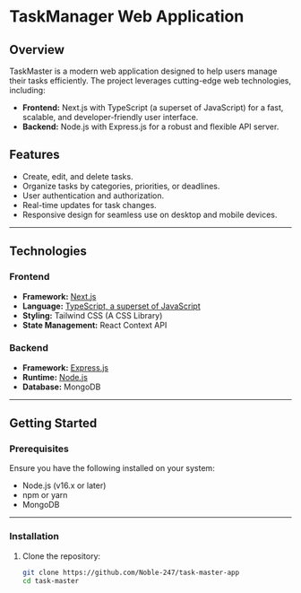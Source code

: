 # TaskManager Web Application

## Overview

TaskMaster is a modern web application designed to help users manage their tasks efficiently. The project leverages cutting-edge web technologies, including:

- **Frontend:** Next.js with TypeScript (a superset of JavaScript) for a fast, scalable, and developer-friendly user interface.
- **Backend:** Node.js with Express.js for a robust and flexible API server.

## Features

- Create, edit, and delete tasks.
- Organize tasks by categories, priorities, or deadlines.
- User authentication and authorization.
- Real-time updates for task changes.
- Responsive design for seamless use on desktop and mobile devices.

---

## Technologies

### Frontend

- **Framework:** [Next.js](https://nextjs.org/)
- **Language:** [TypeScript, a superset of JavaScript](https://www.typescriptlang.org/)
- **Styling:** Tailwind CSS (A CSS Library)
- **State Management:** React Context API

### Backend

- **Framework:** [Express.js](https://expressjs.com/)
- **Runtime:** [Node.js](https://nodejs.org/)
- **Database:** MongoDB

---

## Getting Started

### Prerequisites

Ensure you have the following installed on your system:

- Node.js (v16.x or later)
- npm or yarn
- MongoDB

---

### Installation

1. Clone the repository:

   ```bash
   git clone https://github.com/Noble-247/task-master-app
   cd task-master
   ```
